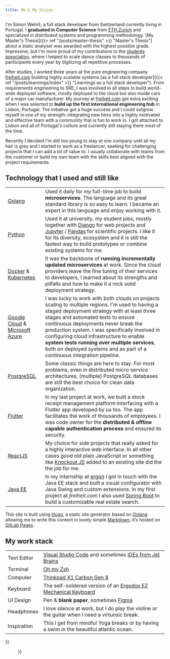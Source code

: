```yaml
---
title: Me & My Vision
---
```


I'm Simon Wehrli, a full stack developer from Switzerland currently living in
Portugal. I **graduated in Computer Science** from
[ETH Zurich](https://ethz.ch/en.html) and specialized in distributed systems and
programming methodology. [My Master's Thesis]({{< ref "/posts/master-thesis" >}}
"Master's Thesis") about a static analyser was awarded with the highest possible
grade. Impressive, but I'm more proud of my contributions to the
[students association](https://tanzquotient.org/de/), where I helped to scale
dance classes to thousands of pariticipants every year by digitizing all
repetitive processes.

After studies, I worked three years at the pure engineering company
[freiheit.com](https://freiheit.com/en/) building highly scalable systems [as a
full stack developer]({{< ref "/posts/learnings/index" >}} "Learnings as a full
stack developer"). From requirements engineering to SRE, I was involved in all
steps to build world-wide deployed software, mostly deployed to the cloud but
also inside cars of a major car manufacturer. My journey at
[freiheit.com](https://freiheit.com/en/) got extra exciting when I was selected
to **build up the first international engineering hub** in Lisbon, Portugal. The
initiative got a huge success and I could outgrow myself in one of my strength:
integrating new hires into a highly motivated and effective team with a
community that is fun to work in. I got attached to Lisbon and all of Portugal's
culture and currently still staying there most of the time.

Recently I decided I'm still too young to stay at one company until all my hair
is grey and I started to work as a freelancer, seeking for challenging projects
that I can add a lot of value to. I usually collaborate with teams from the
customer or build my own team with the skills best aligned with the project
requirements.

## Technology that I used and still like

|                                                                                             |                                                                                                                                                                                                                                                                                                                                                                                                                                                        |
| ------------------------------------------------------------------------------------------- | ------------------------------------------------------------------------------------------------------------------------------------------------------------------------------------------------------------------------------------------------------------------------------------------------------------------------------------------------------------------------------------------------------------------------------------------------------ |
| [Golang](https://golang.org/)                                                               | Used it daily for my full-time job to build **microservices**. The language and its great standard library is so easy to learn. I became an expert in this language and enjoy working with it.                                                                                                                                                                                                                                                         |
| [Python](https://www.python.org/)                                                           | Used it at university, my student jobs, mostly together with [Django](https://www.djangoproject.com/) for web projects and [Jupyter](https://jupyter.org/) / [Pandas](https://pandas.pydata.org/) for scientific projects. I like it for its diversity, ecosystem and it is still the fastest way to build prototypes or combine existing systems for me.                                                                                              |
| [Docker](https://www.docker.com/) & [Kubernetes](https://kubernetes.io/)                    | It was the backbone of **running incrementally updated microservices** at work. Since the cloud providers leave the fine tuning of their services to developers, I learned about its strengths and pitfalls and how to make it a rock solid deployment strategy.                                                                                                                                                                                       |
| [Google Cloud](https://cloud.google.com/) & [Microsoft Azure](https://azure.microsoft.com/) | I was lucky to work with both clouds on projects scaling to multiple regions. I'm used to having a staged deployment strategy with at least three stages and automated tests to ensure continuous deployments never break the production system. I was specifically involved in configuring cloud infrastructure to enable **system tests running over multiple services**, both on deployed systems and as part of a continuous integration pipeline. |
| [PostgreSQL](https://www.postgresql.org/)                                                   | Some classic things are here to stay. For most problems, even in distributed micro service architectures, (multiple) PostgreSQL databases are still the best choice for clean data organization.                                                                                                                                                                                                                                                       |
| [Flutter](https://flutter.dev/)                                                             | In my last project at work, we built a stock receipt management platform interfacing with a Flutter app developed by us too. The app facilitates the work of thousands of employees. I was code owner for the **distributed & offline capable authentication process** and ensured its security.                                                                                                                                                       |
| [ReactJS](https://reactjs.org/)                                                             | My choice for side projects that really asked for a highly interactive web interface. In all other cases good old plain JavaScript or something like [Knockout JS](https://knockoutjs.com/) added to an existing site did the the job for me.                                                                                                                                                                                                          |
| [Java EE](https://www.oracle.com/ch-de/java/technologies/java-ee-glance.html)               | In my internship at [ergon](https://www.ergon.ch/en) I got in touch with the Java EE stack and built a visual configurator with Java Swing and custom extensions. In my first project at _freiheit.com_ I also used [Spring Boot](https://spring.io/projects/spring-boot) to build a customizable real estate search.                                                                                                                                  |

This site is built using [Hugo](https://gohugo.io), a static site generator
based on [Golang](https://golang.org/) allowing me to write this content in
lovely simple
[Markdown](https://guides.github.com/features/mastering-markdown/). It’s hosted
on [GitLab Pages](https://docs.gitlab.com/ee/user/project/pages/).

## My work stack

|             |                                                                                                                                          |
| ----------- | ---------------------------------------------------------------------------------------------------------------------------------------- |
| Text Editor | [Visual Studio Code](https://code.visualstudio.com/) and sometimes [IDEs from Jet Brains](https://www.jetbrains.com/de-de/products.html) |
| Terminal    | [Oh my Zsh](https://ohmyz.sh/)                                                                                                           |
| Computer    | [Thinkpad X1 Carbon Gen 8](https://www.lenovo.com/ch/de/laptops/thinkpad/thinkpad-x1/X1-Carbon-Gen-8-/p/22TP2X1X1C8)                     |
| Keyboard    | The self-soldered version of an [Ergodox EZ Mechanical Keyboard](https://ergodox-ez.com/)                                                |
| UI Design   | Pen & **blank paper**, sometimes [Figma](https://figma.com)                                                                              |
| Headphones  | I love silence at work, but I do play the violine or the guitar when I need a virtuosic break.                                           |  |
| Inspiration | This I get from mindful Yoga breaks or by having a swim in the beautiful atlantic ocean.                                                 |  |

{{<figure src="/blog/img/atlantic_ocean.jpg" caption="A took this shot at the Castelo Beach (Caparica) near Lisbon.">}}
